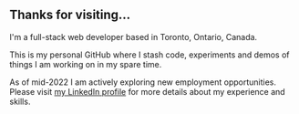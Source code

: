 ## Thanks for visiting...

I'm a full-stack web developer based in Toronto, Ontario, Canada. 

This is my personal GitHub where I stash code, experiments and demos of things I am working on in my spare time.

As of mid-2022 I am actively exploring new employment opportunities. Please visit [my LinkedIn profile](https://www.linkedin.com/in/garyesmith/) for more 
details about my experience and skills.
